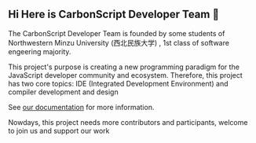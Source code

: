 ## Hi Here is **CarbonScript Developer Team** 👋

The CarbonScript Developer Team is founded by some students of Northwestern Minzu University (西北民族大学) , 1st class of software engeering majority. 

This project's purpose is creating a new programming paradigm for the JavaScript developer community and ecosystem. Therefore, this project has two core topics: 
IDE (Integrated Development Environment) and compiler development and design

See [our documentation](https://carbonscript.github.io) for more information.

Nowdays, this project needs more contributors and participants, welcome to join us and support our work
